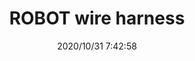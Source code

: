 ﻿---
layout: post 
title: ROBOT wire harness
is_home: true
tags: RB
categories: wire-harness
overview: ROBOT wire harness
part_number: 9-1000
thumb_img: static/202010/468-thumb-20201031154354.jpg
small_img: static/202010/468-20201031154354.jpg
date: 2020/10/31 7:42:58
---



